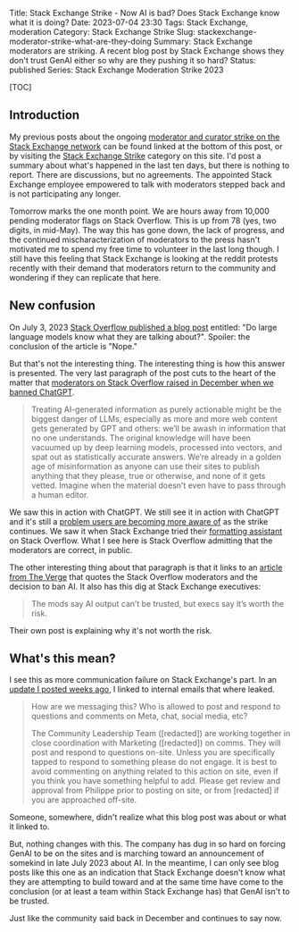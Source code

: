 Title: Stack Exchange Strike - Now AI is bad? Does Stack Exchange know what it is doing?
Date: 2023-07-04 23:30
Tags: Stack Exchange, moderation
Category: Stack Exchange Strike
Slug: stackexchange-moderator-strike-what-are-they-doing
Summary: Stack Exchange moderators are striking. A recent blog post by Stack Exchange shows they don't trust GenAI either so why are they pushing it so hard?
Status: published
Series: Stack Exchange Moderation Strike 2023

[TOC]

## Introduction

My previous posts about the ongoing [moderator and curator strike on the Stack Exchange network][openletter] can be found linked at the bottom
of this post, or by visiting the [Stack Exchange Strike][1] category on this site. I'd post a summary about what's happened in the last 
ten days, but there is nothing to report. There are discussions, but no agreements. The appointed Stack Exchange employee empowered to 
talk with moderators stepped back and is not participating any longer. 

Tomorrow marks the one month point. We are hours away from 10,000 pending moderator flags on Stack Overflow. This is up from 78 (yes, 
two digits, in mid-May). The way this has gone down, the lack of progress, and the continued mischaracterization of moderators to the press
hasn't motivated me to spend my free time to volunteer in the last long though. I still have this feeling that Stack Exchange is looking 
at the reddit protests recently with their demand that moderators return to the community and wondering if they can replicate that here.

## New confusion

On July 3, 2023 [Stack Overflow published a blog post][2] entitled: "Do large language models know what they are talking about?". Spoiler:
the conclusion of the article is "Nope."

But that's not the interesting thing. The interesting thing is how this answer is presented. The very last paragraph of the post cuts to
the heart of the matter that [moderators on Stack Overflow raised in December when we banned ChatGPT][3].

> Treating AI-generated information as purely actionable might be the biggest danger of LLMs, especially as more and more web content gets generated by GPT and others: we’ll be awash in information that no one understands. The original knowledge will have been vacuumed up by deep learning models, processed into vectors, and spat out as statistically accurate answers.  We’re already in a golden age of misinformation as anyone can use their sites to publish anything that they please, true or otherwise, and none of it gets vetted. Imagine when the material doesn’t even have to pass through a human editor. 

We saw this in action with ChatGPT. We still see it in action with ChatGPT and it's still a [problem users are becoming more aware of][4] as the 
strike continues. We saw it when Stack Exchange tried their [formatting assistant][5] on Stack Overflow. What I see here is Stack Overflow
admitting that the moderators are correct, in public. 

The other interesting thing about that paragraph is that it links to an [article from The Verge][6] that quotes the Stack Overflow moderators
and the decision to ban AI. It also has this dig at Stack Exchange executives:

> The mods say AI output can’t be trusted, but execs say it’s worth the risk.

Their own post is explaining why it's not worth the risk. 

## What's this mean?

I see this as more communication failure on Stack Exchange's part. In an [update I posted weeks ago][7], I linked to internal emails that
where leaked.

> How are we messaging this? Who is allowed to post and respond to questions and comments on Meta, chat, social media, etc?
> 
> The Community Leadership Team ([redacted]) are working together in close coordination with Marketing ([redacted]) on comms. They will post and respond to questions on-site. Unless you are specifically tapped to respond to something please do not engage. It is best to avoid commenting on anything related to this action on site, even if you think you have something helpful to add. Please get review and approval from Philippe prior to posting on site, or from [redacted] if you are approached off-site.

Someone, somewhere, didn't realize what this blog post was about or what it linked to. 

But, nothing changes with this. The company has dug in so hard on forcing GenAI to be on the sites and is marching toward an announcement
of somekind in late July 2023 about AI. In the meantime, I can only see blog posts like this one as an indication that Stack Exchange
doesn't know what they are attempting to build toward and at the same time have come to the conclusion (or at least a team within Stack 
Exchange has) that GenAI isn't to be trusted. 

Just like the community said back in December and continues to say now. 




 [openletter]: https://openletter.mousetail.nl/
 [1]: https://andrewwegner.com/category/stack-exchange-strike.html
 [2]: https://web.archive.org/web/20230703161433/https://stackoverflow.blog/2023/07/03/do-large-language-models-know-what-they-are-talking-about/
 [3]: {filename}2022_12_05_stack_overflow_bans_chatgpt.md
 [4]: https://meta.stackoverflow.com/a/425409/189134
 [5]: {filename}2023_06_19_stackexchange_strike_update3.md
 [6]: https://www.theverge.com/2023/6/26/23773914/ai-large-language-models-data-scraping-generation-remaking-web
 [7]: {filename}2023_06_12_stackexchange_strike_week_one.md